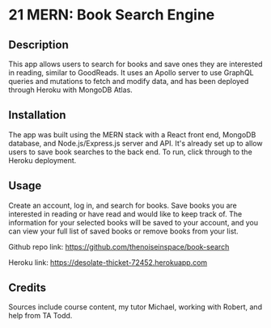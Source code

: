 # 21 MERN: Book Search Engine

## Description

This app allows users to search for books and save ones they are interested in reading, similar to GoodReads. It uses an Apollo server to use GraphQL queries and mutations to fetch and modify data, and has been deployed through Heroku with MongoDB Atlas.

## Installation

The app was built using the MERN stack with a React front end, MongoDB database, and Node.js/Express.js server and API. It's already set up to allow users to save book searches to the back end. To run, click through to the Heroku deployment.

## Usage

Create an account, log in, and search for books. Save books you are interested in reading or have read and would like to keep track of. The information for your selected books will be saved to your account, and you can view your full list of saved books or remove books from your list.

Github repo link: https://github.com/thenoiseinspace/book-search

Heroku link: https://desolate-thicket-72452.herokuapp.com

## Credits

Sources include course content, my tutor Michael, working with Robert, and help from TA Todd.
